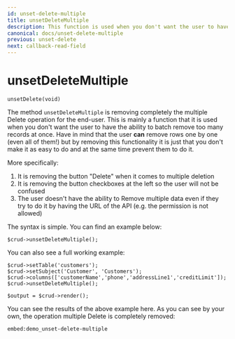 ```yaml
---
id: unset-delete-multiple
title: unsetDeleteMultiple
description: This function is used when you don't want the user to have the ability to batch remove too many records at once. Have in mind that the user can remove rows one by one.
canonical: docs/unset-delete-multiple
previous: unset-delete
next: callback-read-field
---
```


# unsetDeleteMultiple

<pre><code class="language-php">unsetDelete(void)</code></pre>
The method <code>unsetDeleteMultiple</code> is removing completely the multiple Delete operation for the end-user. This is mainly a function that it is used when you don't want the user to have the ability to batch remove too many records at once. Have in mind that the user <strong>can</strong> remove rows one by one (even all of them!) but by removing this functionality it is just that you don't make it as easy to do and at the same time prevent them to do it.

More specifically:
<ol>
   <li>It is removing the button "Delete" when it comes to multiple deletion</li>
   <li>It is removing the button checkboxes at the left so the user will not be confused</li>
   <li>The user doesn't have the ability to Remove multiple data even if they try to do it by having the URL of the API (e.g. the permission is not allowed)</li>
</ol>

The syntax is simple. You can find an example below:
<pre><code class="language-php">$crud->unsetDeleteMultiple();</code></pre>

You can also see a full working example:

<pre><code class="language-php">$crud->setTable('customers');
$crud->setSubject('Customer', 'Customers');
$crud->columns(['customerName','phone','addressLine1','creditLimit']);
$crud->unsetDeleteMultiple();

$output = $crud->render();</code></pre>

You can see the results of the above example here. As you can see by your own, the operation multiple Delete is completely removed:

`embed:demo_unset-delete-multiple`